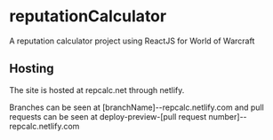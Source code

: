 # reputationCalculator

A reputation calculator project using ReactJS for World of Warcraft

## Hosting

The site is hosted at repcalc.net through netlify.

Branches can be seen at [branchName]--repcalc.netlify.com and pull requests can be seen at deploy-preview-[pull request number]--repcalc.netlify.com
